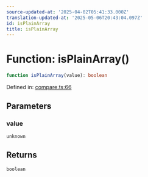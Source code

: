 ```yaml
---
source-updated-at: '2025-04-02T05:41:33.000Z'
translation-updated-at: '2025-05-06T20:43:04.097Z'
id: isPlainArray
title: isPlainArray
---
```


<!-- DO NOT EDIT: this page is autogenerated from the type comments -->

# Function: isPlainArray()

```ts
function isPlainArray(value): boolean
```

Defined in: [compare.ts:66](https://github.com/TanStack/pacer/blob/main/packages/pacer/src/compare.ts#L66)

## Parameters

### value

`unknown`

## Returns

`boolean`
